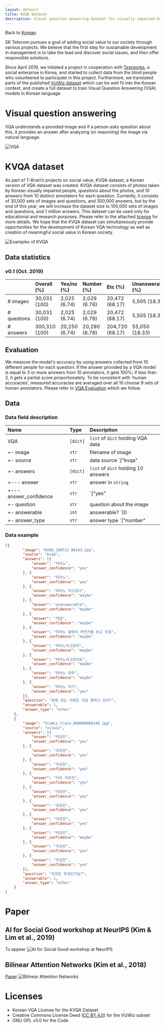 ```yaml
---
layout: default
title: KVQA Dataset
description: Visual question answering dataset for visually-impaired Korean 
---
```


Back to [Korean](./).

SK Telecom pursues a goal of adding social value to our society through various projects. We believe that the first step for sustainable development in management is to take the lead and discover social issues, and then offer responsible solutions.

Since April 2019, we initiated a project in cooperation with [Testworks](http://www.testworks.co.kr), a social enterprise in Korea, and started to collect data from the blind people who volunteered to participate in this project. Furthermore, we translated parts of the published [VizWiz dataset](https://vizwiz.org/tasks-and-datasets/vqa/) which can be well fit into the Korean context, and create a full dataset to train Visual Question Answering (VQA) models in Korean language.

# Visual question answering

VQA understands a provided image and if a person asks question about this, it provides an answer after analyzing (or reasoning) the image via natural language. 

![VQA](assets/img/vqa.png)

# KVQA dataset

As part of T-Brain’s projects on social value, KVQA dataset, a Korean version of VQA dataset was created. KVQA dataset consists of photos taken by Korean visually impaired people, questions about the photos, and 10 answers from 10 distinct annotators for each question.
Currently, it consists of 30,000 sets of images and questions, and 300,000 answers, but by the end of this year, we will increase the dataset size to 100,000 sets of images and questions, and 1 million answers.
This dataset can be used only for educational and research purposes. Please refer to the attached [license](./index-en.html#Licenses) for more details. We hope that the KVQA dataset can simultaneously provide opportunities for the development of Korean VQA technology as well as creation of meaningful social value in Korean society.


![Examples of KVQA](assets/img/kvqa_examples.png)

## Data statistics

### v0.1 (Oct. 2019)

|             | Overall (%)  | Yes/no (%)   | Number (%)   | Etc (%)        | Unanswerable (%) |
|:------------|:-------------|:-------------|:-------------|:---------------|:--------------|
| # images    | 30,031 (100) | 2,025 (6.74) | 2,029 (6.76) | 20,472 (68.17) | 5,505 (18.33) |
| # questions | 30,031 (100) | 2,025 (6.74) | 2,029 (6.76) | 20,472 (68.17) | 5,505 (18.33) |
| # answers   | 300,310 (100)| 20,250 (6.74)| 20,290 (6.76)| 204,720 (68.17)| 55,050 (18.33)| 

## Evaluation

We measure the model's accuracy by using answers collected from 10 different people for each question. If the answer provided by a VQA model is equal to 3 or more answers from 10 annotators, it gets 100%; if less than 3, it gets a partial score proportionately. To be consistent with ‘human accuracies’, measured accuracies are averaged over all 10 choose 9 sets of human annotators. Please refer to [VQA Evaluation](https://visualqa.org/evaluation.html) which we follow.

## Data

### Data field description

| Name                             | Type     | Description                                                    |
|:---------------------------------|:---------|:---------------------------------------------------------------|
| VQA                              | `[dict]` | `list` of `dict` holding VQA data                              |
| +- image                         | `str`    | filename of image                                              |
| +- source                        | `str`    | data source `["kvqa" | "vizwiz"]`                              |
| +- answers                       | `[dict]` | `list` of `dict` holding 10 answers                            |
| +--- answer                      | `str`    | answer in `string`                                             |
| +--- answer_confidence           | `str`    | `["yes" | "maybe" | "no"]`                                     |
| +- question                      | `str`    | question about the image                                       |
| +- answerable                    | `int`    | answerable? `[0 | 1]`                                          |
| +- answer_type                   | `str`    | answer type `["number" | "yes/no" | "unanswerable" | "other"]` |

### Data example

```json
[{
        "image": "KVQA_190712_00143.jpg",
        "source": "kvqa",
        "answers": [{
            "answer": "피아노",
            "answer_confidence": "yes"
        }, {
            "answer": "피아노",
            "answer_confidence": "yes"
        }, {
            "answer": "피아노 치고있다",
            "answer_confidence": "maybe"
        }, {
            "answer": "unanswerable",
            "answer_confidence": "maybe"
        }, {
            "answer": "게임",
            "answer_confidence": "maybe"
        }, {
            "answer": "피아노 앞에서 무언가를 보고 있음",
            "answer_confidence": "maybe"
        }, {
            "answer": "피아노치고있어",
            "answer_confidence": "maybe"
        }, {
            "answer": "피아노치고있어요",
            "answer_confidence": "maybe"
        }, {
            "answer": "피아노 연주",
            "answer_confidence": "maybe"
        }, {
            "answer": "피아노 치기",
            "answer_confidence": "yes"
        }],
        "question": "방에 있는 사람은 지금 뭘하고 있지?",
        "answerable": 1,
        "answer_type": "other"
    },
    {
        "image": "VizWiz_train_000000008148.jpg",
        "source": "vizwiz",
        "answers": [{
            "answer": "리모컨",
            "answer_confidence": "yes"
        }, {
            "answer": "리모컨",
            "answer_confidence": "yes"
        }, {
            "answer": "리모컨",
            "answer_confidence": "yes"
        }, {
            "answer": "티비 리모컨",
            "answer_confidence": "yes"
        }, {
            "answer": "리모컨",
            "answer_confidence": "yes"
        }, {
            "answer": "리모컨",
            "answer_confidence": "yes"
        }, {
            "answer": "리모컨",
            "answer_confidence": "yes"
        }, {
            "answer": "리모컨",
            "answer_confidence": "maybe"
        }, {
            "answer": "리모컨",
            "answer_confidence": "yes"
        }, {
            "answer": "리모컨",
            "answer_confidence": "yes"
        }],
        "question": "이것은 무엇인가요?",
        "answerable": 1,
        "answer_type": "other"
    }
]
```

# Paper

## AI for Social Good workshop at NeurIPS (Kim & Lim et al., 2019)

To appear
![AI for Social Good workshop at NeurIPS](assets/img/AISG_NeurIPS_2019_KVQA.png)

## Bilinear Attention Networks (Kim et al., 2018)

[Paper](http://papers.nips.cc/paper/7429-bilinear-attention-networks)
![Bilinear Attention Networks](assets/img/BAN_NeurIPS_2018.png)

# Licenses

* Korean VQA License for the KVQA Dataset
* Creative Commons License Deed ([CC BY 4.0](https://creativecommons.org/licenses/by/4.0/deed.ko)) for the VizWiz subset
* GNU GPL v3.0 for the Code
